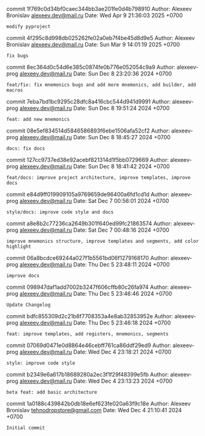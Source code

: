commit 1f769c0d34bf0caec344bb3ae201fe0d4b798910
Author: Alexeev Bronislav <alexeev.dev@mail.ru>
Date:   Wed Apr 9 21:36:03 2025 +0700

    modify pyproject

commit 4f295c8d998db025262fe02a0eb7f4be45d8d9e5
Author: Alexeev Bronislav <alexeev.dev@mail.ru>
Date:   Sun Mar 9 14:01:19 2025 +0700

    fix bugs

commit 8ec364d0c54d6e385c0874fe0b776e052054c9a9
Author: alexeev-prog <alexeev.dev@mail.ru>
Date:   Sun Dec 8 23:20:36 2024 +0700

    feat/fix: fix mnemonics bugs and add more mnemonics, add builder, add macros

commit 7eba7bd1bc9295c28dfc8a416cbc544d941d9991
Author: alexeev-prog <alexeev.dev@mail.ru>
Date:   Sun Dec 8 19:51:24 2024 +0700

    feat: add new mnemonics

commit 08e5ef834514d5846586893f6ebe1506afa52cf2
Author: alexeev-prog <alexeev.dev@mail.ru>
Date:   Sun Dec 8 18:45:27 2024 +0700

    docs: fix docs

commit 127cc9737ed38e92acebf821314d1f5bb0729669
Author: alexeev-prog <alexeev.dev@mail.ru>
Date:   Sun Dec 8 18:41:42 2024 +0700

    feat/docs: improve project architecture, improve templates, improve docs

commit e84d9ff019909105a9769659de96400a6fd1cd1d
Author: alexeev-prog <alexeev.dev@mail.ru>
Date:   Sat Dec 7 00:56:01 2024 +0700

    style/docs: improve code style and docs

commit a8e8b2c77236ca2649b301f640ed99fc21863574
Author: alexeev-prog <alexeev.dev@mail.ru>
Date:   Sat Dec 7 00:48:16 2024 +0700

    improve mnemonics structure, improve templates and segments, add color highlight

commit 06a8bcdce69244a027f1b5561bd06f1279168170
Author: alexeev-prog <alexeev.dev@mail.ru>
Date:   Thu Dec 5 23:48:11 2024 +0700

    improve docs

commit 098947daf1add7002b3247f606cffb80c26fa974
Author: alexeev-prog <alexeev.dev@mail.ru>
Date:   Thu Dec 5 23:46:46 2024 +0700

    Update Changelog

commit bdfc855309d2c21b8f7708353a4e8ab32853952e
Author: alexeev-prog <alexeev.dev@mail.ru>
Date:   Thu Dec 5 23:46:18 2024 +0700

    feat: improve templates, add registers, mnemonics, segments

commit 07069d0471e0d8864e46cebff761ca86ddf29ed9
Author: alexeev-prog <alexeev.dev@mail.ru>
Date:   Wed Dec 4 23:18:21 2024 +0700

    style: improve code style

commit b2349e6a617b18689280a2ec3f1f29f48399e5fb
Author: alexeev-prog <alexeev.dev@mail.ru>
Date:   Wed Dec 4 23:13:23 2024 +0700

    beta feat: add basic architecture

commit 1a0188c439842b0db18e6ef623fe020a63f9c18e
Author: Alexeev Bronislav <tehnodropstore@gmail.com>
Date:   Wed Dec 4 21:10:41 2024 +0700

    Initial commit
